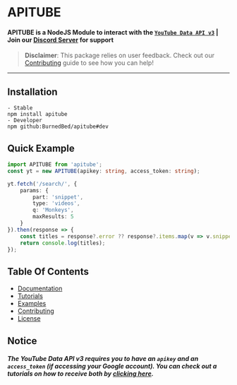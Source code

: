 # APITUBE

#### APITUBE is a NodeJS Module to interact with the [`YouTube Data API v3`](https://developers.google.com/youtube/v3/docs/?apix=true) | Join our [Discord Server](https://monkedev.com/r/discord) for support

> **Disclaimer**: This package relies on user feedback. Check out our [Contributing](https://github.com/BurnedBed/apitube/blob/main/CONTRIBUTING.md) guide to see how you can help!

---

## Installation

```
- Stable
npm install apitube
- Developer
npm github:BurnedBed/apitube#dev
```

## Quick Example

```ts
import APITUBE from 'apitube';
const yt = new APITUBE(apikey: string, access_token: string);

yt.fetch('/search/', {
	params: {
		part: 'snippet',
		type: 'videos',
		q: 'Monkeys',
		maxResults: 5
	}
}).then(response => {
	const titles = response?.error ?? response?.items.map(v => v.snippet.title);
	return console.log(titles);
});
```

## Table Of Contents

- [Documentation](https://github.com/BurnedBed/apitube/blob/main/docs)
- [Tutorials](https://github.com/BurnedBed/apitube/blob/main/tutorials.md)
- [Examples](https://github.com/BurnedBed/apitube/blob/main/examples/)
- [Contributing](https://github.com/BurnedBed/apitube/blob/main/CONTRIBUTING.md)
- [License](https://github.com/BurnedBed/apitube/blob/main/LICENSE)

## Notice

##### The YouTube Data API v3 requires you to have an `apikey` and an `access_token` (if accessing your Google account). You can check out a tutorials on how to receive both by [clicking here]().
